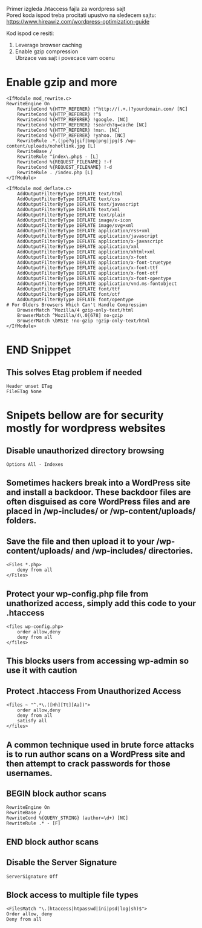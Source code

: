 Primer izgleda .htaccess fajla za wordpress sajt<br>
Pored koda ispod treba procitati upustvo na sledecem sajtu:<br>
https://www.hireawiz.com/wordpress-optimization-guide<br>

Kod ispod ce resiti:<br>
1. Leverage browser caching<br>
2. Enable gzip compression<br>
Ubrzace vas sajt i povecace vam ocenu<br>

# Enable gzip and more

	<IfModule mod_rewrite.c>
	RewriteEngine On
		RewriteCond %{HTTP_REFERER} !^http://(.+.)?yourdomain.com/ [NC]
		RewriteCond %{HTTP_REFERER} !^$
		RewriteCond %{HTTP_REFERER} !google. [NC]
		RewriteCond %{HTTP_REFERER} !search?q=cache [NC]
		RewriteCond %{HTTP_REFERER} !msn. [NC]
		RewriteCond %{HTTP_REFERER} !yahoo. [NC]
		RewriteRule .*.(jpe?g|gif|bmp|png|jpg)$ /wp-content/uploads/nohotlink.jpg [L]
		RewriteBase /
		RewriteRule ^index\.php$ - [L]
		RewriteCond %{REQUEST_FILENAME} !-f
		RewriteCond %{REQUEST_FILENAME} !-d
		RewriteRule . /index.php [L]
	</IfModule>

	<IfModule mod_deflate.c>
		AddOutputFilterByType DEFLATE text/html
		AddOutputFilterByType DEFLATE text/css
		AddOutputFilterByType DEFLATE text/javascript
		AddOutputFilterByType DEFLATE text/xml
		AddOutputFilterByType DEFLATE text/plain
		AddOutputFilterByType DEFLATE image/x-icon
		AddOutputFilterByType DEFLATE image/svg+xml
		AddOutputFilterByType DEFLATE application/rss+xml
		AddOutputFilterByType DEFLATE application/javascript
		AddOutputFilterByType DEFLATE application/x-javascript
		AddOutputFilterByType DEFLATE application/xml
		AddOutputFilterByType DEFLATE application/xhtml+xml
		AddOutputFilterByType DEFLATE application/x-font
		AddOutputFilterByType DEFLATE application/x-font-truetype
		AddOutputFilterByType DEFLATE application/x-font-ttf
		AddOutputFilterByType DEFLATE application/x-font-otf
		AddOutputFilterByType DEFLATE application/x-font-opentype
		AddOutputFilterByType DEFLATE application/vnd.ms-fontobject
		AddOutputFilterByType DEFLATE font/ttf
		AddOutputFilterByType DEFLATE font/otf
		AddOutputFilterByType DEFLATE font/opentype
	# For Olders Browsers Which Can't Handle Compression
		BrowserMatch ^Mozilla/4 gzip-only-text/html
		BrowserMatch ^Mozilla/4\.0[678] no-gzip
		BrowserMatch \bMSIE !no-gzip !gzip-only-text/html
	</IfModule>

# END Snippet



## This solves Etag problem if needed ##
    Header unset ETag
    FileETag None



# Snipets bellow are for security mostly for wordpress websites #

## Disable unauthorized directory browsing ##
    Options All - Indexes

## Sometimes hackers break into a WordPress site and install a backdoor. These backdoor files are often disguised as core WordPress files and are placed in /wp-includes/ or /wp-content/uploads/ folders. ##
## Save the file and then upload it to your /wp-content/uploads/ and /wp-includes/ directories. ##
    <Files *.php>
        deny from all
    </Files>

## Protect your wp-config.php file from unathorized access, simply add this code to your .htaccess ##
    <files wp-config.php>
        order allow,deny
        deny from all
    </files>

## This blocks users from accessing wp-admin so use it with caution ##
## Protect .htaccess From Unauthorized Access ##
    <files ~ "^.*\.([Hh][Tt][Aa])">
        order allow,deny
        deny from all
        satisfy all
    </files>


## A common technique used in brute force attacks is to run author scans on a WordPress site and then attempt to crack passwords for those usernames. ##
## BEGIN block author scans ##
    RewriteEngine On
    RewriteBase /
    RewriteCond %{QUERY_STRING} (author=\d+) [NC]
    RewriteRule .* - [F]
## END block author scans ##


## Disable the Server Signature ##
    ServerSignature Off


## Block access to multiple file types ##
    <FilesMatch "\.(htaccess|htpasswd|ini|psd|log|sh)$">
    Order allow, deny
    Deny from all
</FilesMatch>
